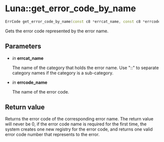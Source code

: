 # Luna::get_error_code_by_name

```c++
ErrCode get_error_code_by_name(const c8 *errcat_name, const c8 *errcode_name)
```

Gets the error code represented by the error name. 



## Parameters
* *in* **errcat_name**

    The name of the category that holds the error name. Use "::" to separate category names if the category is a sub-category. 

* *in* **errcode_name**

    The name of the error code. 

## Return value
Returns the error code of the corresponding error name. The return value will never be 0, if the error code name is required for the first time, the system creates one new registry for the error code, and returns one valid error code number that represents to the error. 

